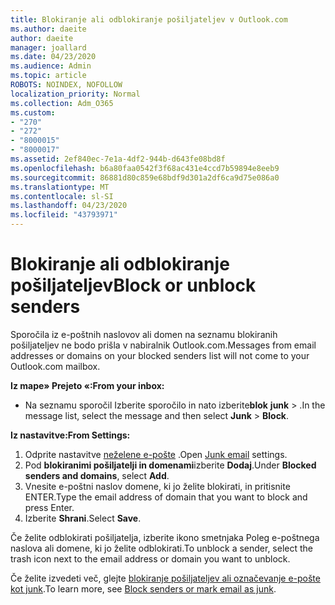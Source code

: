 ```yaml
---
title: Blokiranje ali odblokiranje pošiljateljev v Outlook.com
ms.author: daeite
author: daeite
manager: joallard
ms.date: 04/23/2020
ms.audience: Admin
ms.topic: article
ROBOTS: NOINDEX, NOFOLLOW
localization_priority: Normal
ms.collection: Adm_O365
ms.custom:
- "270"
- "272"
- "8000015"
- "8000017"
ms.assetid: 2ef840ec-7e1a-4df2-944b-d643fe08bd8f
ms.openlocfilehash: b6a80faa0542f3f68ac431e4ccd7b59894e8eeb9
ms.sourcegitcommit: 86881d80c859e68bdf9d301a2df6ca9d75e086a0
ms.translationtype: MT
ms.contentlocale: sl-SI
ms.lasthandoff: 04/23/2020
ms.locfileid: "43793971"
---
```

# <a name="block-or-unblock-senders"></a><span data-ttu-id="8a812-102">Blokiranje ali odblokiranje pošiljateljev</span><span class="sxs-lookup"><span data-stu-id="8a812-102">Block or unblock senders</span></span>

<span data-ttu-id="8a812-103">Sporočila iz e-poštnih naslovov ali domen na seznamu blokiranih pošiljateljev ne bodo prišla v nabiralnik Outlook.com.</span><span class="sxs-lookup"><span data-stu-id="8a812-103">Messages from email addresses or domains on your blocked senders list will not come to your Outlook.com mailbox.</span></span>

<span data-ttu-id="8a812-104">**Iz mape» Prejeto «:**</span><span class="sxs-lookup"><span data-stu-id="8a812-104">**From your inbox:**</span></span>

- <span data-ttu-id="8a812-105">Na seznamu sporočil Izberite sporočilo in nato izberite**blok** **junk** > .</span><span class="sxs-lookup"><span data-stu-id="8a812-105">In the message list, select the message and then select **Junk** > **Block**.</span></span>

<span data-ttu-id="8a812-106">**Iz nastavitve:**</span><span class="sxs-lookup"><span data-stu-id="8a812-106">**From Settings:**</span></span>

1. <span data-ttu-id="8a812-107">Odprite nastavitve [neželene e-pošte](https://outlook.live.com/mail/options/mail/junkEmail) .</span><span class="sxs-lookup"><span data-stu-id="8a812-107">Open [Junk email](https://outlook.live.com/mail/options/mail/junkEmail) settings.</span></span>
2. <span data-ttu-id="8a812-108">Pod **blokiranimi pošiljatelji in domenami**izberite **Dodaj**.</span><span class="sxs-lookup"><span data-stu-id="8a812-108">Under **Blocked senders and domains**, select **Add**.</span></span>
3. <span data-ttu-id="8a812-109">Vnesite e-poštni naslov domene, ki jo želite blokirati, in pritisnite ENTER.</span><span class="sxs-lookup"><span data-stu-id="8a812-109">Type the email address of domain that you want to block and press Enter.</span></span>
4. <span data-ttu-id="8a812-110">Izberite **Shrani**.</span><span class="sxs-lookup"><span data-stu-id="8a812-110">Select **Save**.</span></span>

<span data-ttu-id="8a812-111">Če želite odblokirati pošiljatelja, izberite ikono smetnjaka Poleg e-poštnega naslova ali domene, ki jo želite odblokirati.</span><span class="sxs-lookup"><span data-stu-id="8a812-111">To unblock a sender, select the trash icon next to the email address or domain you want to unblock.</span></span>

<span data-ttu-id="8a812-112">Če želite izvedeti več, glejte [blokiranje pošiljateljev ali označevanje e-pošte kot junk](https://support.office.com/article/a3ece97b-82f8-4a5e-9ac3-e92fa6427ae4?wt.mc_id=Office_Outlook_com_Alchemy).</span><span class="sxs-lookup"><span data-stu-id="8a812-112">To learn more, see [Block senders or mark email as junk](https://support.office.com/article/a3ece97b-82f8-4a5e-9ac3-e92fa6427ae4?wt.mc_id=Office_Outlook_com_Alchemy).</span></span>